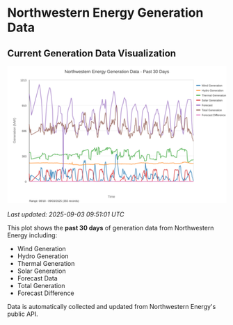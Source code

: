 # Northwestern Energy Generation Data

## Current Generation Data Visualization

![Northwestern Energy Generation Data](images/nwe_generation_plot.svg)

*Last updated: 2025-09-03 09:51:01 UTC*

This plot shows the **past 30 days** of generation data from Northwestern Energy including:
- Wind Generation
- Hydro Generation  
- Thermal Generation
- Solar Generation
- Forecast Data
- Total Generation
- Forecast Difference

Data is automatically collected and updated from Northwestern Energy's public API.


